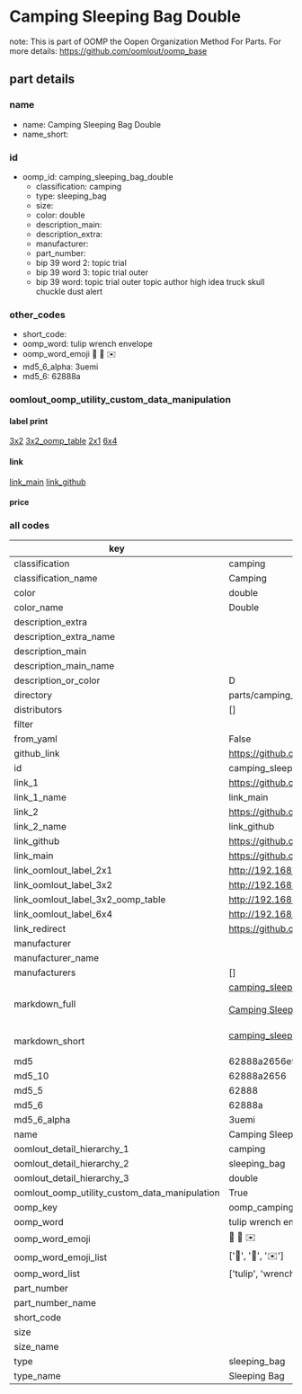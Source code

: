 # Camping Sleeping Bag Double  

note: This is part of OOMP the Oopen Organization Method For Parts. For more details: https://github.com/oomlout/oomp_base

##  part details
  







### name
* name: Camping Sleeping Bag Double
* name_short: 
### id
* oomp_id: camping_sleeping_bag_double
  * classification: camping
  * type: sleeping_bag
  * size: 
  * color: double
  * description_main: 
  * description_extra: 
  * manufacturer: 
  * part_number: 
  * bip 39 word 2: topic trial
  * bip 39 word 3: topic trial outer
  * bip 39 word: topic trial outer topic author high idea truck skull chuckle dust alert

### other_codes
* short_code: 
* oomp_word: tulip wrench envelope
* oomp_word_emoji :tulip: :wrench: :envelope:
* md5_6_alpha: 3uemi
* md5_6: 62888a






### oomlout_oomp_utility_custom_data_manipulation
#### label print
[3x2](http://192.168.1.245:1112/?label=oomp%203uemi)
[3x2_oomp_table](http://192.168.1.108:1112/?label=oomp%203uemi)
[2x1](http://192.168.1.242:1112/?label=oomp%203uemi)
[6x4](http://192.168.1.55:1112/?label=oomp%203uemi)    

#### link

[link_main](https://github.com/oomlout/oomlout_oomp_version_1_messy/tree/main/parts/camping_sleeping_bag_double) [link_github](https://github.com/oomlout/oomlout_oomp_version_1_messy/tree/main/parts/camping_sleeping_bag_double)                             

#### price







### all codes 
| key | value |  
| --- | --- |  
| classification | camping |  
| classification_name | Camping |  
| color | double |  
| color_name | Double |  
| description_extra |  |  
| description_extra_name |  |  
| description_main |  |  
| description_main_name |  |  
| description_or_color | D  |  
| directory | parts/camping_sleeping_bag_double |  
| distributors | [] |  
| filter |  |  
| from_yaml | False |  
| github_link | https://github.com/oomlout/oomlout_oomp_part_src/tree/main/parts/camping_sleeping_bag_double |  
| id | camping_sleeping_bag_double |  
| link_1 | https://github.com/oomlout/oomlout_oomp_version_1_messy/tree/main/parts/camping_sleeping_bag_double |  
| link_1_name | link_main |  
| link_2 | https://github.com/oomlout/oomlout_oomp_version_1_messy/tree/main/parts/camping_sleeping_bag_double |  
| link_2_name | link_github |  
| link_github | https://github.com/oomlout/oomlout_oomp_version_1_messy/tree/main/parts/camping_sleeping_bag_double |  
| link_main | https://github.com/oomlout/oomlout_oomp_version_1_messy/tree/main/parts/camping_sleeping_bag_double |  
| link_oomlout_label_2x1 | http://192.168.1.242:1112/?label=oomp%203uemi |  
| link_oomlout_label_3x2 | http://192.168.1.245:1112/?label=oomp%203uemi |  
| link_oomlout_label_3x2_oomp_table | http://192.168.1.108:1112/?label=oomp%203uemi |  
| link_oomlout_label_6x4 | http://192.168.1.55:1112/?label=oomp%203uemi |  
| link_redirect | https://github.com/oomlout/oomlout_oomp_version_1_messy/tree/main/parts/camping_sleeping_bag_double |  
| manufacturer |  |  
| manufacturer_name |  |  
| manufacturers | [] |  
| markdown_full | [camping_sleeping_bag_double](none)<br>[](none)<br>[Camping Sleeping Bag Double](none)<br><br> |  
| markdown_short | [camping_sleeping_bag_double](none)<br><br> |  
| md5 | 62888a2656e92e0dae07be513aba0f28 |  
| md5_10 | 62888a2656 |  
| md5_5 | 62888 |  
| md5_6 | 62888a |  
| md5_6_alpha | 3uemi |  
| name | Camping Sleeping Bag Double |  
| oomlout_detail_hierarchy_1 | camping |  
| oomlout_detail_hierarchy_2 | sleeping_bag |  
| oomlout_detail_hierarchy_3 | double |  
| oomlout_oomp_utility_custom_data_manipulation | True |  
| oomp_key | oomp_camping_sleeping_bag_double |  
| oomp_word | tulip wrench envelope |  
| oomp_word_emoji | :tulip: :wrench: :envelope: |  
| oomp_word_emoji_list | [':tulip:', ':wrench:', ':envelope:'] |  
| oomp_word_list | ['tulip', 'wrench', 'envelope'] |  
| part_number |  |  
| part_number_name |  |  
| short_code |  |  
| size |  |  
| size_name |  |  
| type | sleeping_bag |  
| type_name | Sleeping Bag |  
